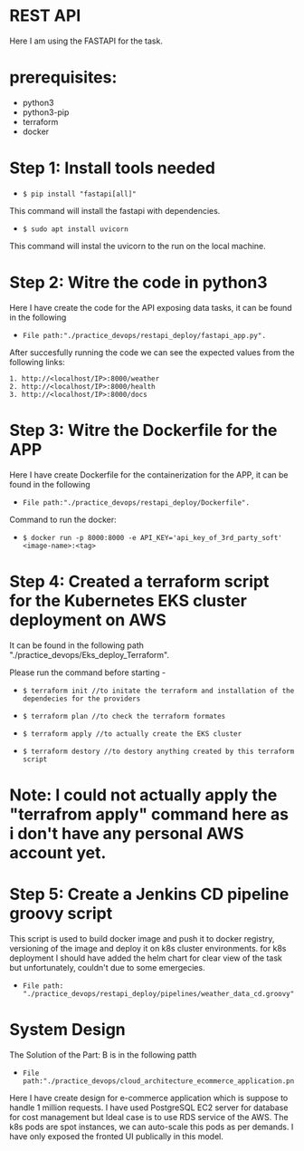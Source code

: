 # REST API
Here I am using the FASTAPI for the task.
# prerequisites:
  * python3
  * python3-pip
  * terraform
  * docker
    
# Step 1: Install tools needed
 -     $ pip install "fastapi[all]"
 This command will install the fastapi with dependencies.
 
 -     $ sudo apt install uvicorn
 This command will instal the uvicorn to the run on the local machine.

# Step 2: Witre the code in python3
Here I have create the code for the API exposing data tasks, it can be found in the following 
-     File path:"./practice_devops/restapi_deploy/fastapi_app.py".

After succesfully running the code we can see the expected values from the following links:
 
    1. http://<localhost/IP>:8000/weather
    2. http://<localhost/IP>:8000/health
    3. http://<localhost/IP>:8000/docs

# Step 3: Witre the Dockerfile for the APP
Here I have create Dockerfile for the containerization for the APP, it can be found in the following 
-     File path:"./practice_devops/restapi_deploy/Dockerfile".
Command to run the docker:
-     $ docker run -p 8000:8000 -e API_KEY='api_key_of_3rd_party_soft' <image-name>:<tag>

# Step 4: Created a terraform script for the Kubernetes EKS cluster deployment on AWS
It can be found in the following path "./practice_devops/Eks_deploy_Terraform".

Please run the command before starting - 
-     $ terraform init //to initate the terraform and installation of the dependecies for the providers
-     $ terraform plan //to check the terraform formates 
-     $ terraform apply //to actually create the EKS cluster
-     $ terraform destory //to destory anything created by this terraform script

# Note: I could not actually apply the  "terrafrom apply" command here as i don't have any personal AWS account yet.

# Step 5: Create a Jenkins CD pipeline groovy script
This script is used to build docker image and push it to docker registry, versioning of the image and deploy it on k8s cluster environments.
for k8s deployment I should have added the helm chart for clear view of the task but unfortunately, couldn't due to some emergecies. 
-     File path: "./practice_devops/restapi_deploy/pipelines/weather_data_cd.groovy"

# System Design
The Solution of the Part: B is in the following patth 
-     File path:"./practice_devops/cloud_architecture_ecommerce_application.png".

Here I have create design for e-commerce application which is suppose to handle 1 million requests.
I have used PostgreSQL EC2 server for database for cost management but Ideal case is to use RDS service of the AWS.
The k8s pods are spot instances, we can auto-scale this pods as per demands.
I have only exposed the fronted UI publically in this model.
